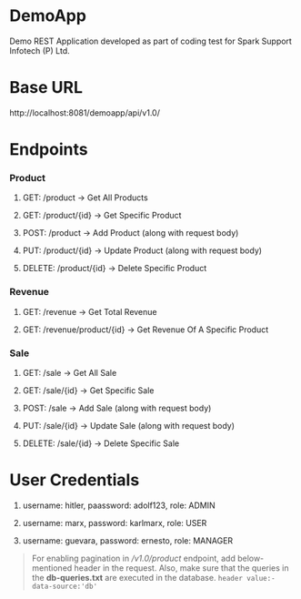 # DemoApp

Demo REST Application developed as part of coding test for Spark Support Infotech (P) Ltd.

# Base URL

http://localhost:8081/demoapp/api/v1.0/

# Endpoints

### Product

1. GET: /product -> Get All Products

2. GET: /product/{id} -> Get Specific Product

3. POST: /product -> Add Product (along with request body)

4. PUT: /product/{id} -> Update Product (along with request body)

5. DELETE: /product/{id} -> Delete Specific Product

### Revenue 

1. GET: /revenue -> Get Total Revenue

2. GET: /revenue/product/{id} -> Get Revenue Of A Specific Product

### Sale

1. GET: /sale -> Get All Sale

2. GET: /sale/{id} -> Get Specific Sale

3. POST: /sale -> Add Sale (along with request body)

4. PUT: /sale/{id} -> Update Sale (along with request body)

5. DELETE: /sale/{id} -> Delete Specific Sale


# User Credentials

1. username: hitler, paassword: adolf123, role: ADMIN

2. username: marx, password: karlmarx, role: USER

3. username: guevara, password: ernesto, role: MANAGER



> For enabling pagination in */v1.0/product* endpoint, add below-mentioned header in the request. Also, make sure that the queries in the **db-queries.txt** are executed in the database.
`header value:- data-source:'db'`

